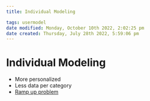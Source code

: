 ```yaml
---
title: Individual Modeling

tags: usermodel 
date modified: Monday, October 10th 2022, 2:02:25 pm
date created: Thursday, July 28th 2022, 5:59:06 pm
---
```


# Individual Modeling
- More personalized
- Less data per category
- [Ramp up problem](Ramp%20up%20problem.md)



